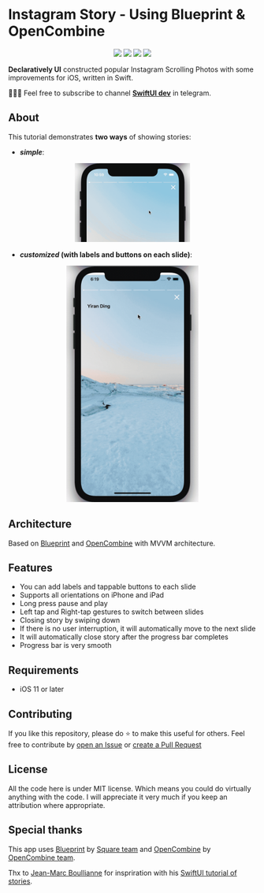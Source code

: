 # Instagram Story - Using Blueprint & OpenCombine

<p align="center">
     <img src="https://img.shields.io/badge/license-MIT-blue" />
    <img src="https://img.shields.io/badge/platform-IOS-blue" />
    <img src="https://img.shields.io/badge/iOS%20-11.0-blue" />
    <img src="https://img.shields.io/badge/language-Swift%205.0-blue" />
</p>

**Declaratively UI** constructed popular Instagram Scrolling Photos with some improvements for iOS, written in Swift.

👨🏻‍💻 Feel free to subscribe to channel **[SwiftUI dev](https://t.me/swiftui_dev)** in telegram.

## About
This tutorial demonstrates **two ways** of showing stories:

- **_simple_**:
<p align="center">
<img src="images/short_story.gif" alt="Example without labels" height="160">
</p>

- **_customized_ (with labels and buttons on each slide)**:

<p align="center">
<img src="images/long_story.gif" alt="Example with labels" height="480">
</p>

## Architecture

Based on [Blueprint](https://github.com/square/Blueprint) and [OpenCombine](https://github.com/OpenCombine/OpenCombine) with MVVM architecture. 

## Features

* You can add labels and tappable buttons to each slide
* Supports all orientations on iPhone and iPad
* Long press pause and play
* Left tap and Right-tap gestures to switch between slides
* Closing story by swiping down
* If there is no user interruption, it will automatically move to the next slide
* It will automatically close story after the progress bar completes
* Progress bar is very smooth

## Requirements

- iOS 11 or later

## Contributing
If you like this repository, please do :star: to make this useful for others. Feel free to contribute by [open an Issue](https://github.com/c-villain/StoriesTutorual/issues/new/choose) or [create a Pull Request](https://github.com/c-villain/StoriesTutorual/compare)

## License

All the code here is under MIT license. Which means you could do virtually anything with the code.
I will appreciate it very much if you keep an attribution where appropriate.

## Special thanks

This app uses [Blueprint](https://github.com/square/Blueprint) by [Square team](https://github.com/square) and [OpenCombine](https://github.com/OpenCombine/OpenCombine) by [OpenCombine team](https://github.com/OpenCombine).

Thx to [Jean-Marc Boullianne](https://github.com/jboullianne) for inspriration with his [SwiftUI tutorial of stories](https://github.com/jboullianne/InstagramStoryTutorial-SwiftUI).
